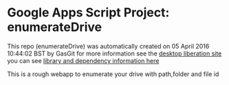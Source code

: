 # Google Apps Script Project: enumerateDrive
This repo (enumerateDrive) was automatically created on 05 April 2016 10:44:02 BST by GasGit
for more information see the [desktop liberation site](http://ramblings.mcpher.com/Home/excelquirks/drivesdk/gettinggithubready "desktop liberation")
you can see [library and dependency information here](dependencies.md)

This is a rough webapp to enumerate your drive with path,folder and file id
